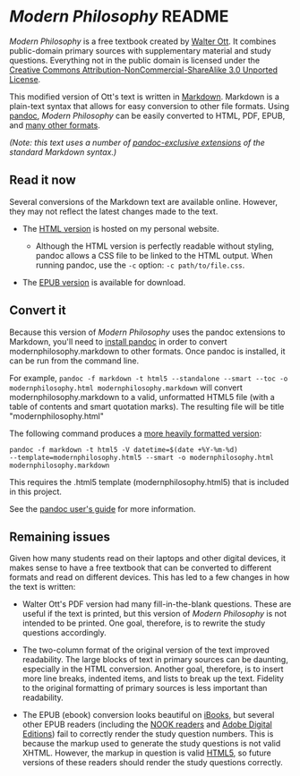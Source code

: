# _Modern Philosophy_ README

_Modern Philosophy_ is a free textbook created by
[Walter Ott](https://filebox.vt.edu/users/ottw/ott.htm).  It combines
public-domain primary sources with supplementary material and study
questions. Everything not in the public domain is licensed under the
[Creative Commons Attribution-NonCommercial-ShareAlike 3.0 Unported License](http://creativecommons.org/licenses/by-nc-sa/3.0/).

This modified version of Ott's text is written in
[Markdown](http://daringfireball.net/projects/markdown/).  Markdown is
a plain-text syntax that allows for easy conversion to other file
formats.  Using [pandoc](http://johnmacfarlane.net/pandoc/), _Modern
Philosophy_ can be easily converted to HTML, PDF, EPUB, and
[many other formats](http://johnmacfarlane.net/pandoc/README.html#options).

_(Note: this text uses a number of
[pandoc-exclusive extensions](http://johnmacfarlane.net/pandoc/README.html#pandocs-markdown)
of the standard Markdown syntax.)_

## Read it now

Several conversions of the Markdown text are available online.
However, they may not reflect the latest changes made to the text.

- The
  [HTML version](http://uweb.ucsb.edu/~adunn/modernphilosophy.html) is
  hosted on my personal website.
  - Although the HTML version is perfectly readable without styling,
    pandoc allows a CSS file to be linked to the HTML output.  When
    running pandoc, use the `-c` option: `-c path/to/file.css`.

- The
  [EPUB version](http://uweb.ucsb.edu/~adunn/modernphilosophy.epub) is
  available for download.

## Convert it

Because this version of _Modern Philosophy_ uses the pandoc extensions
to Markdown, you'll need to
[install pandoc](http://johnmacfarlane.net/pandoc/installing.html) in
order to convert modernphilosophy.markdown to other formats.  Once
pandoc is installed, it can be run from the command line.

For example, `pandoc -f markdown -t html5 --standalone --smart --toc
-o modernphilosophy.html modernphilosophy.markdown` will convert
modernphilosophy.markdown to a valid, unformatted HTML5 file (with a table of
contents and smart quotation marks).  The resulting file will be title
"modernphilosophy.html"

The following command produces a
[more heavily formatted version](http://uweb.ucsb.edu/~adunn/modernphilosophy.html):

```
pandoc -f markdown -t html5 -V datetime=$(date +%Y-%m-%d)
--template=modernphilosophy.html5 --smart -o modernphilosophy.html
modernphilosophy.markdown
```

This requires the .html5 template (modernphilosophy.html5) that is
included in this project.

See the
[pandoc user's guide](http://johnmacfarlane.net/pandoc/README.html)
for more information.

## Remaining issues

Given how many students read on their laptops and other digital
devices, it makes sense to have a free textbook that can be converted
to different formats and read on different devices.  This has led to a
few changes in how the text is written:

- Walter Ott's PDF version had many fill-in-the-blank questions.
  These are useful if the text is printed, but this version of _Modern
  Philosophy_ is not intended to be printed.  One goal, therefore, is
  to rewrite the study questions accordingly.

- The two-column format of the original version of the text improved
  readability.  The large blocks of text in primary sources can be
  daunting, especially in the HTML conversion.  Another goal,
  therefore, is to insert more line breaks, indented items, and lists
  to break up the text.  Fidelity to the original formatting of
  primary sources is less important than readability.

- The EPUB (ebook) conversion looks beautiful on
  [iBooks](https://www.apple.com/ipad/built-in-apps/#ibooks), but
  several other EPUB readers (including the
  [NOOK readers](https://www.barnesandnoble.com/u/nook/379003208) and
  [Adobe Digital Editions](http://www.adobe.com/products/digitaleditions/))
  fail to correctly render the study question numbers.  This is
  because the markup used to generate the study questions is not valid
  XHTML.  However, the markup in question is valid
  [HTML5](http://dev.w3.org/html5/spec/the-ol-element.html#the-ol-element),
  so future versions of these readers should render the study
  questions correctly.
